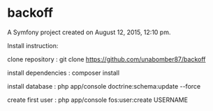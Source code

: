 backoff
=======

A Symfony project created on August 12, 2015, 12:10 pm.

Install instruction:

clone repository : git clone https://github.com/unabomber87/backoff

install dependencies : composer install

install database : php app/console doctrine:schema:update --force

create first user : php app/console fos:user:create USERNAME

